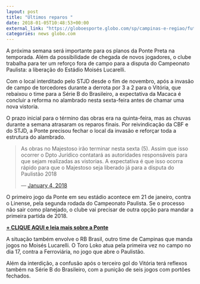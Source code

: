 ```yaml
---
layout: post
title: "Últimos reparos "
date: 2018-01-05T10:48:53+00:00
external_link: "https://globoesporte.globo.com/sp/campinas-e-regiao/futebol/times/ponte-preta/noticia/ponte-preta-finaliza-obras-para-buscar-liberacao-do-majestoso-ate-o-paulista.ghtml"
categories: news globo.com
---
```

 
 
 

 
 
 
 

A próxima semana será importante para os planos da Ponte Preta na temporada. Além da possibilidade de chegada de novos jogadores, o clube trabalha para ter um reforço fora de campo para a disputa do Campeonato Paulista: a liberação do Estádio Moisés Lucarelli.

 
 
 

Com o local interditado pelo STJD desde o fim de novembro, após a invasão de campo de torcedores durante a derrota por 3 a 2 para o Vitória, que rebaixou o time para a Série B do Brasileiro, a expectativa da Macaca é concluir a reforma no alambrado nesta sexta-feira antes de chamar uma nova vistoria.

 
 
 

O prazo inicial para o término das obras era na quinta-feira, mas as chuvas durante a semana atrasaram os reparos finais. Por reivindicação da CBF e do STJD, a Ponte precisou fechar o local da invasão e reforçar toda a estrutura do alambrado.

 
 
 > As obras no Majestoso irão terminar nesta sexta (5). Assim que isso ocorrer o Dpto Jurídico contatará as autoridades responsáveis para que sejam realizadas as vistorias. A expectativa é que isso ocorra rápido para que o Majestoso seja liberado já para a disputa do Paulistão 2018
> 
> — [January 4, 2018](https://twitter.com/aapp_oficial/status/949001261118091264) 
 
 

O primeiro jogo da Ponte em seu estádio acontece em 21 de janeiro, contra o Linense, pela segunda rodada do Campeonato Paulista. Se o processo não sair como planejado, o clube vai precisar de outra opção para mandar a primeira partida de 2018.

 
 
 

[**+ CLIQUE AQUI e leia mais sobre a Ponte**](http://globoesporte.globo.com/sp/campinas-e-regiao/futebol/times/ponte-preta/)

 
 
 

A situação também envolve o RB Brasil, outro time de Campinas que manda jogos no Moisés Lucarelli. O Toro Loko atua pela primeira vez no campo no dia 17, contra a Ferroviária, no jogo que abre o Paulistão.

 
 
 
 

Além da interdição, a confusão após o terceiro gol do Vitória terá reflexos também na Série B do Brasileiro, com a punição de seis jogos com portões fechados.

 
 
 
 

 
 
